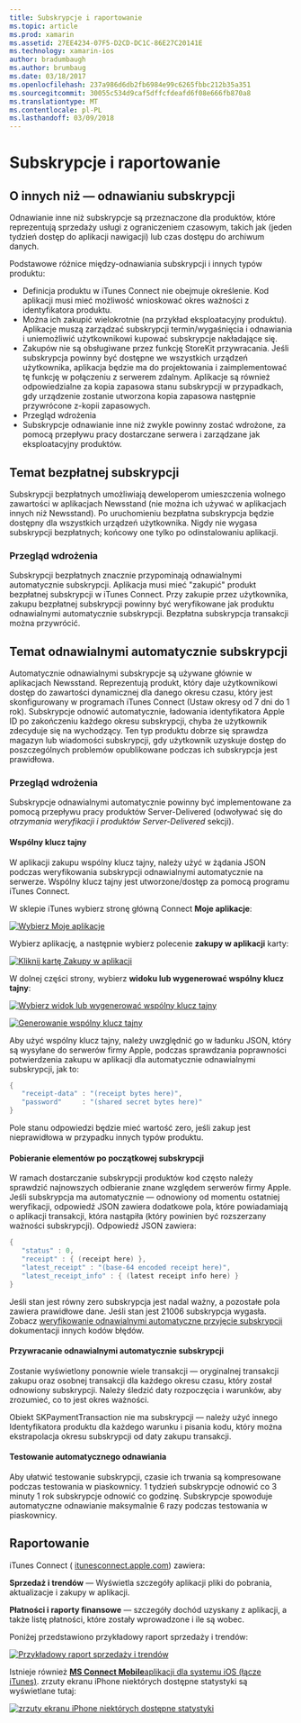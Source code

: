 ```yaml
---
title: Subskrypcje i raportowanie
ms.topic: article
ms.prod: xamarin
ms.assetid: 27EE4234-07F5-D2CD-DC1C-86E27C20141E
ms.technology: xamarin-ios
author: bradumbaugh
ms.author: brumbaug
ms.date: 03/18/2017
ms.openlocfilehash: 237a986d6db2fb6984e99c6265fbbc212b35a351
ms.sourcegitcommit: 30055c534d9caf5dffcfdeafd6f08e666fb870a8
ms.translationtype: MT
ms.contentlocale: pl-PL
ms.lasthandoff: 03/09/2018
---
```

# <a name="subscriptions-and-reporting"></a>Subskrypcje i raportowanie

## <a name="about-non-renewing-subscriptions"></a>O innych niż — odnawianiu subskrypcji

Odnawianie inne niż subskrypcje są przeznaczone dla produktów, które reprezentują sprzedaży usługi z ograniczeniem czasowym, takich jak (jeden tydzień dostęp do aplikacji nawigacji) lub czas dostępu do archiwum danych.   
   
   
   
 Podstawowe różnice między-odnawiania subskrypcji i innych typów produktu:

-  Definicja produktu w iTunes Connect nie obejmuje określenie. Kod aplikacji musi mieć możliwość wnioskować okres ważności z identyfikatora produktu. 
-  Można ich zakupić wielokrotnie (na przykład eksploatacyjny produktu). Aplikacje muszą zarządzać subskrypcji termin/wygaśnięcia i odnawiania i uniemożliwić użytkownikowi kupować subskrypcje nakładające się. 
-  Zakupów nie są obsługiwane przez funkcję StoreKit przywracania. Jeśli subskrypcja powinny być dostępne we wszystkich urządzeń użytkownika, aplikacja będzie ma do projektowania i zaimplementować tę funkcję w połączeniu z serwerem zdalnym. Aplikacje są również odpowiedzialne za kopia zapasowa stanu subskrypcji w przypadkach, gdy urządzenie zostanie utworzona kopia zapasowa następnie przywrócone z-kopii zapasowych. 
-  Przegląd wdrożenia
-  Subskrypcje odnawianie inne niż zwykle powinny zostać wdrożone, za pomocą przepływu pracy dostarczane serwera i zarządzane jak eksploatacyjny produktów. 


## <a name="about-free-subscriptions"></a>Temat bezpłatnej subskrypcji

Subskrypcji bezpłatnych umożliwiają deweloperom umieszczenia wolnego zawartości w aplikacjach Newsstand (nie można ich używać w aplikacjach innych niż Newsstand). Po uruchomieniu bezpłatna subskrypcja będzie dostępny dla wszystkich urządzeń użytkownika. Nigdy nie wygasa subskrypcji bezpłatnych; końcowy one tylko po odinstalowaniu aplikacji.

### <a name="implementation-overview"></a>Przegląd wdrożenia

Subskrypcji bezpłatnych znacznie przypominają odnawialnymi automatycznie subskrypcji. Aplikacja musi mieć "zakupić" produkt bezpłatnej subskrypcji w iTunes Connect. Przy zakupie przez użytkownika, zakupu bezpłatnej subskrypcji powinny być weryfikowane jak produktu odnawialnymi automatycznie subskrypcji. Bezpłatna subskrypcja transakcji można przywrócić.


## <a name="about-auto-renewable-subscriptions"></a>Temat odnawialnymi automatycznie subskrypcji

Automatycznie odnawialnymi subskrypcje są używane głównie w aplikacjach Newsstand. Reprezentują produkt, który daje użytkownikowi dostęp do zawartości dynamicznej dla danego okresu czasu, który jest skonfigurowany w programach iTunes Connect (Ustaw okresy od 7 dni do 1 rok). Subskrypcje odnowić automatycznie, ładowania identyfikatora Apple ID po zakończeniu każdego okresu subskrypcji, chyba że użytkownik zdecyduje się na wychodzący. Ten typ produktu dobrze się sprawdza magazyn lub wiadomości subskrypcji, gdy użytkownik uzyskuje dostęp do poszczególnych problemów opublikowane podczas ich subskrypcja jest prawidłowa.

### <a name="implementation-overview"></a>Przegląd wdrożenia

Subskrypcje odnawialnymi automatycznie powinny być implementowane za pomocą przepływu pracy produktów Server-Delivered (odwoływać się do *otrzymania weryfikacji i produktów Server-Delivered* sekcji).

#### <a name="shared-secret"></a>Wspólny klucz tajny

W aplikacji zakupu wspólny klucz tajny, należy użyć w żądania JSON podczas weryfikowania subskrypcji odnawialnymi automatycznie na serwerze. Wspólny klucz tajny jest utworzone/dostęp za pomocą programu iTunes Connect.

W sklepie iTunes wybierz stronę główną Connect **Moje aplikacje**:   
   
 [![](subscriptions-and-reporting-images/image2.png "Wybierz Moje aplikacje")](subscriptions-and-reporting-images/image2.png#lightbox)  
 
Wybierz aplikację, a następnie wybierz polecenie **zakupy w aplikacji** karty:

[![](subscriptions-and-reporting-images/image6.png "Kliknij kartę Zakupy w aplikacji")](subscriptions-and-reporting-images/image6.png#lightbox)

W dolnej części strony, wybierz **widoku lub wygenerować wspólny klucz tajny**:
   
 [![](subscriptions-and-reporting-images/image40.png "Wybierz widok lub wygenerować wspólny klucz tajny")](subscriptions-and-reporting-images/image40.png#lightbox)

 [![](subscriptions-and-reporting-images/image41.png "Generowanie wspólny klucz tajny")](subscriptions-and-reporting-images/image41.png#lightbox)   
   
   
   
 Aby użyć wspólny klucz tajny, należy uwzględnić go w ładunku JSON, który są wysyłane do serwerów firmy Apple, podczas sprawdzania poprawności potwierdzenia zakupu w aplikacji dla automatycznie odnawialnymi subskrypcji, jak to:

```csharp
{
   "receipt-data" : "(receipt bytes here)",
   "password"     : "(shared secret bytes here)"
}
```

Pole stanu odpowiedzi będzie mieć wartość zero, jeśli zakup jest nieprawidłowa w przypadku innych typów produktu.

#### <a name="downloading-items-after-the-initial-subscription-term"></a>Pobieranie elementów po początkowej subskrypcji

W ramach dostarczanie subskrypcji produktów kod często należy sprawdzić najnowszych odbieranie znane względem serwerów firmy Apple. Jeśli subskrypcja ma automatycznie — odnowiony od momentu ostatniej weryfikacji, odpowiedź JSON zawiera dodatkowe pola, które powiadamiają o aplikacji transakcji, która nastąpiła (który powinien być rozszerzany ważności subskrypcji). Odpowiedź JSON zawiera:

```csharp
{
   "status" : 0,
   "receipt" : { (receipt here) },
   "latest_receipt" : "(base-64 encoded receipt here)",
   "latest_receipt_info" : { (latest receipt info here) }
}
```

Jeśli stan jest równy zero subskrypcja jest nadal ważny, a pozostałe pola zawiera prawidłowe dane. Jeśli stan jest 21006 subskrypcja wygasła. Zobacz [weryfikowanie odnawialnymi automatyczne przyjęcie subskrypcji](https://developer.apple.com/library/ios/releasenotes/General/ValidateAppStoreReceipt/Chapters/ValidateRemotely.html) dokumentacji innych kodów błędów.

#### <a name="restoring-auto-renewable-subscriptions"></a>Przywracanie odnawialnymi automatycznie subskrypcji

Zostanie wyświetlony ponownie wiele transakcji — oryginalnej transakcji zakupu oraz osobnej transakcji dla każdego okresu czasu, który został odnowiony subskrypcji. Należy śledzić daty rozpoczęcia i warunków, aby zrozumieć, co to jest okres ważności.   
   
   
   
 Obiekt SKPaymentTransaction nie ma subskrypcji — należy użyć innego Identyfikatora produktu dla każdego warunku i pisania kodu, który można ekstrapolacja okresu subskrypcji od daty zakupu transakcji.

#### <a name="testing-auto-renewal"></a>Testowanie automatycznego odnawiania

Aby ułatwić testowanie subskrypcji, czasie ich trwania są kompresowane podczas testowania w piaskownicy. 1 tydzień subskrypcje odnowić co 3 minuty 1 rok subskrypcje odnowić co godzinę. Subskrypcje spowoduje automatyczne odnawianie maksymalnie 6 razy podczas testowania w piaskownicy.

## <a name="reporting"></a>Raportowanie

iTunes Connect ( [itunesconnect.apple.com](http://itunesconnect.apple.com)) zawiera:   
   
 **Sprzedaż i trendów** — Wyświetla szczegóły aplikacji pliki do pobrania, aktualizacje i zakupy w aplikacji.   
   
 **Płatności i raporty finansowe** — szczegóły dochód uzyskany z aplikacji, a także listę płatności, które zostały wprowadzone i ile są wobec.

Poniżej przedstawiono przykładowy raport sprzedaży i trendów:   

 [![](subscriptions-and-reporting-images/image42.png "Przykładowy raport sprzedaży i trendów")](subscriptions-and-reporting-images/image42.png#lightbox)   
   
 Istnieje również [ **MS Connect Mobile**aplikacji dla systemu iOS (łącze iTunes)](http://itunes.apple.com/us/app/itunes-connect-mobile/id376771144?mt=8).
zrzuty ekranu iPhone niektórych dostępne statystyki są wyświetlane tutaj:   
   
 [![](subscriptions-and-reporting-images/image43.png "zrzuty ekranu iPhone niektórych dostępne statystyki")](subscriptions-and-reporting-images/image43.png#lightbox)
